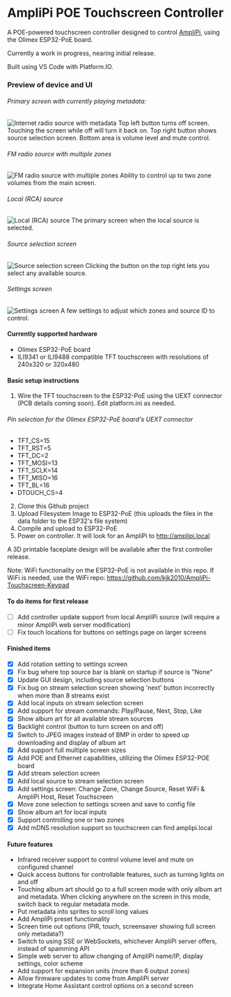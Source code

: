 # AmpliPi POE Touchscreen Controller
A POE-powered touchscreen controller designed to control [AmpliPi](https://amplipi.com), using the Olimex ESP32-PoE board.

Currently a work in progress, nearing initial release.

Built using VS Code with Platform.IO.

### Preview of device and UI
###### Primary screen with currently playing metadata:
![Internet radio source with metadata](https://github.com/kjk2010/AmpliPi-POE-Touchscreen/blob/main/InternetRadioWithMetadata.jpg?raw=true)
Top left button turns off screen. Touching the screen while off will turn it back on.
Top right button shows source selection screen.
Bottom area is volume level and mute control.

###### FM radio source with multiple zones
![FM radio source with multiple zones](https://github.com/kjk2010/AmpliPi-POE-Touchscreen/blob/main/FMRadioWithMultiZones.jpg?raw=true)
Ability to control up to two zone volumes from the main screen.

###### Local (RCA) source
![Local (RCA) source](https://github.com/kjk2010/AmpliPi-POE-Touchscreen/blob/main/LocalInput.jpg?raw=true)
The primary screen when the local source is selected.

###### Source selection screen
![Source selection screen](https://github.com/kjk2010/AmpliPi-POE-Touchscreen/blob/main/SourceSelection.jpg?raw=true)
Clicking the button on the top right lets you select any available source.

###### Settings screen
![Settings screen](https://github.com/kjk2010/AmpliPi-POE-Touchscreen/blob/main/Settings.jpg?raw=true)
A few settings to adjust which zones and source ID to control.


#### Currently supported hardware
- Olimex ESP32-PoE board
- ILI9341 or ILI9488 compatible TFT touchscreen with resolutions of 240x320 or 320x480

#### Basic setup instructions
1. Wire the TFT touchscreen to the ESP32-PoE using the UEXT connector (PCB details coming soon). Edit platform.ini as needed.

###### Pin selection for the Olimex ESP32-PoE board's UEXT connector
- TFT_CS=15
- TFT_RST=5
- TFT_DC=2
- TFT_MOSI=13
- TFT_SCLK=14
- TFT_MISO=16
- TFT_BL=16
- DTOUCH_CS=4

2. Clone this Github project
3. Upload Filesystem Image to ESP32-PoE (this uploads the files in the data folder to the ESP32's file system)
4. Compile and upload to ESP32-PoE
5. Power on controller. It will look for an AmpliPi to http://amplipi.local

A 3D printable faceplate design will be available after the first controller release.

Note: WiFi functionality on the ESP32-PoE is not available in this repo. If WiFi is needed, use the WiFi repo: https://github.com/kjk2010/AmpliPi-Touchscreen-Keypad 

#### To do items for first release
- [ ] Add controller update support from local AmpliPi source (will require a minor AmpliPi web server modification)
- [ ] Fix touch locations for buttons on settings page on larger screens

#### Finished items
- [x] Add rotation setting to settings screen
- [x] Fix bug where top source bar is blank on startup if source is "None"
- [x] Update GUI design, including source selection buttons
- [x] Fix bug on stream selection screen showing 'next' button incorrectly when more than 8 streams exist
- [x] Add local inputs on stream selection screen
- [x] Add support for stream commands: Play/Pause, Next, Stop, Like
- [x] Show album art for all available stream sources
- [x] Backlight control (button to turn screen on and off)
- [x] Switch to JPEG images instead of BMP in order to speed up downloading and display of album art
- [x] Add support full multiple screen sizes
- [x] Add POE and Ethernet capabilities, utilizing the Olimex ESP32-POE board
- [x] Add stream selection screen
- [x] Add local source to stream selection screen
- [x] Add settings screen: Change Zone, Change Source, Reset WiFi & AmpliPi Host, Reset Touchscreen
- [x] Move zone selection to settings screen and save to config file
- [x] Show album art for local inputs
- [x] Support controlling one or two zones
- [x] Add mDNS resolution support so touchscreen can find amplipi.local

#### Future features
- Infrared receiver support to control volume level and mute on configured channel
- Quick access buttons for controllable features, such as turning lights on and off
- Touching album art should go to a full screen mode with only album art and metadata. When clicking anywhere on the screen in this mode, switch back to regular metadata mode.
- Put metadata into sprites to scroll long values
- Add AmpliPi preset functionality
- Screen time out options (PIR, touch, screensaver showing full screen only metadata?)
- Switch to using SSE or WebSockets, whichever AmpliPi server offers, instead of spamming API
- Simple web server to allow changing of AmpliPi name/IP, display settings, color scheme
- Add support for expansion units (more than 6 output zones)
- Allow firmware updates to come from AmpliPi server
- Integrate Home Assistant control options on a second screen

